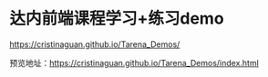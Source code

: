 # 达内前端课程学习+练习demo
https://cristinaguan.github.io/Tarena_Demos/

预览地址：https://cristinaguan.github.io/Tarena_Demos/index.html